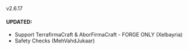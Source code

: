 v2.6.17
#### UPDATED:
- Support TerrafirmaCraft & AborFirmaCraft - FORGE ONLY (Xelbayria) 
- Safety Checks (MehVahdJukaar)

